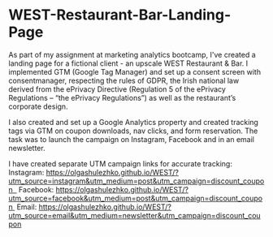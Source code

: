 # WEST-Restaurant-Bar-Landing-Page

As part of my assignment at marketing analytics bootcamp, I've created a landing page for a fictional client - an upscale WEST Restaurant & Bar.
I implemented GTM (Google Tag Manager) and set up a consent screen with consentmanager, respecting the rules of GDPR, the Irish national law derived from the ePrivacy Directive (Regulation 5 of the ePrivacy Regulations – “the ePrivacy Regulations”) as well as the restaurant’s corporate design.


I also created and set up a Google Analytics property and created tracking tags via GTM on coupon downloads, nav clicks, and form reservation.
The task was to launch the campaign on Instagram, Facebook and in an email newsletter. 


I have created separate UTM campaign links for accurate tracking:
Instagram: https://olgashulezhko.github.io/WEST/?utm_source=instagram&utm_medium=post&utm_campaign=discount_coupon  
Facebook: https://olgashulezhko.github.io/WEST/?utm_source=facebook&utm_medium=post&utm_campaign=discount_coupon 
Email: https://olgashulezhko.github.io/WEST/?utm_source=email&utm_medium=newsletter&utm_campaign=discount_coupon
